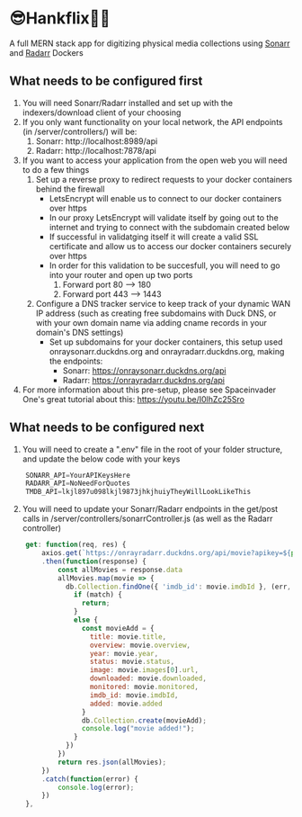# 😎Hankflix👨‍🎤
A full MERN stack app for digitizing physical media collections using [Sonarr](https://github.com/Sonarr/Sonarr/wiki/API) and [Radarr](https://github.com/Radarr/Radarr/wiki/API) Dockers

## What needs to be configured first
1. You will need Sonarr/Radarr installed and set up with the indexers/download client of your choosing
1. If you only want functionality on your local network, the API endpoints (in /server/controllers/) will be:
    1. Sonarr: http://localhost:8989/api
    1. Radarr: http://localhost:7878/api
1. If you want to access your application from the open web you will need to do a few things
    1. Set up a reverse proxy to redirect requests to your docker containers behind the firewall
        * LetsEncrypt will enable us to connect to our docker containers over https
        * In our proxy LetsEncrypt will validate itself by going out to the internet and trying to connect with the subdomain created below
        * If successful in validatging itself it will create a valid SSL certificate and allow us to access our docker containers securely over https
        * In order for this validation to be succesfull, you will need to go into your router and open up two ports
            1. Forward port 80 --> 180
            2. Forward port 443 --> 1443
    1. Configure a DNS tracker service to keep track of your dynamic WAN IP address (such as creating free subdomains with Duck DNS, or with your own domain name via adding cname records in your domain's DNS settings)
        * Set up subdomains for your docker containers, this setup used onraysonarr.duckdns.org and onrayradarr.duckdns.org, making the endpoints:
            * Sonarr: https://onraysonarr.duckdns.org/api
            * Radarr: https://onrayradarr.duckdns.org/api
1. For more information about this pre-setup, please see Spaceinvader One's great tutorial about this: https://youtu.be/I0lhZc25Sro

## What needs to be configured next
1. You will need to create a ".env" file in the root of your folder structure, and update the below code with your keys
```javascript
    SONARR_API=YourAPIKeysHere
    RADARR_API=NoNeedForQuotes
    TMDB_API=lkjl897u098lkjl9873jhkjhuiyTheyWillLookLikeThis
```
2. You will need to update your Sonarr/Radarr endpoints in the get/post calls in /server/controllers/sonarrController.js (as well as the Radarr controller)
```javascript
    get: function(req, res) {
        axios.get(`https://onrayradarr.duckdns.org/api/movie?apikey=${process.env.SONARR_API}`)
        .then(function(response) {
            const allMovies = response.data
            allMovies.map(movie => {
              db.Collection.findOne({ 'imdb_id': movie.imdbId }, (err, match) => {
                if (match) {
                  return;
                }
                else {
                  const movieAdd = {
                    title: movie.title,
                    overview: movie.overview,
                    year: movie.year,
                    status: movie.status,
                    image: movie.images[0].url,
                    downloaded: movie.downloaded,
                    monitored: movie.monitored,
                    imdb_id: movie.imdbId,
                    added: movie.added
                  }
                  db.Collection.create(movieAdd);
                  console.log("movie added!");
                }
              })
            })
            return res.json(allMovies);
        })
        .catch(function(error) {
            console.log(error);
        })
    },
```
